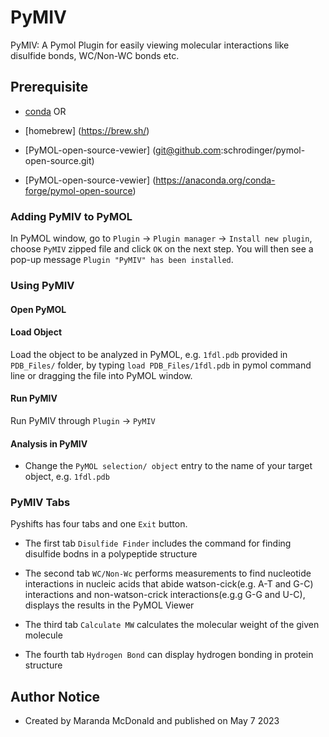 
# PyMIV
PyMIV: A Pymol Plugin for easily viewing molecular interactions like disulfide bonds, WC/Non-WC bonds etc.

## Prerequisite
* [conda](https://docs.conda.io/projects/conda/en/latest/user-guide/install/)
OR
* [homebrew] (https://brew.sh/)

* [PyMOL-open-source-vewier] (git@github.com:schrodinger/pymol-open-source.git)

* [PyMOL-open-source-vewier] (https://anaconda.org/conda-forge/pymol-open-source)

### Adding PyMIV to PyMOL

In PyMOL window, go to `Plugin` -> `Plugin manager` -> `Install new plugin`, choose `PyMIV` zipped file and click `OK` on the next step. You will then see a pop-up message `Plugin "PyMIV" has been installed`.


### Using PyMIV


#### Open PyMOL


#### Load Object
Load the object to be analyzed in PyMOL, e.g. `1fdl.pdb` provided in `PDB_Files/` folder, by typing `load PDB_Files/1fdl.pdb` in pymol command line or dragging the file into PyMOL window.


#### Run PyMIV
Run PyMIV through `Plugin` -> `PyMIV`


#### Analysis in PyMIV
- Change the `PyMOL selection/ object` entry to the name of your target object, e.g. `1fdl.pdb`



### PyMIV Tabs

Pyshifts has four tabs and one `Exit` button. 

* The first tab `Disulfide Finder` includes the command for finding disulfide bodns in a polypeptide structure 

* The second tab `WC/Non-Wc` performs measurements to find nucleotide interactions in nucleic acids that abide watson-cick(e.g. A-T and G-C) interactions and non-watson-crick interactions(e.g.g G-G and U-C), displays the results in the PyMOL Viewer

* The third tab `Calculate MW` calculates the molecular weight of the given molecule

* The fourth tab `Hydrogen Bond` can display hydrogen bonding in protein structure


## Author Notice

* Created by Maranda McDonald and published on May 7 2023


